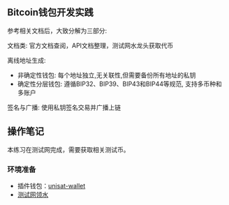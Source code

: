 ## Bitcoin钱包开发实践

参考相关文档后，大致分解为三部分:

文档类: 官方文档查阅，API文档整理，测试网水龙头获取代币

离线地址生成: 
- 非确定性钱包: 每个地址独立,无关联性,但需要备份所有地址的私钥
- 确定性分层钱包: 遵循BIP32、BIP39、BIP43和BIP44等规范, 支持多币种和多账户

签名与广播: 使用私钥签名交易并广播上链


## 操作笔记

本练习在测试网完成，需要获取相关测试币。

### 环境准备

- 插件钱包：[unisat-wallet](https://chromewebstore.google.com/detail/unisat-wallet/ppbibelpcjmhbdihakflkdcoccbgbkpo?hl=zh-CN&utm_source=ext_sidebar)
- [测试网领水](https://bitcoinfaucet.uo1.net/send.php)



